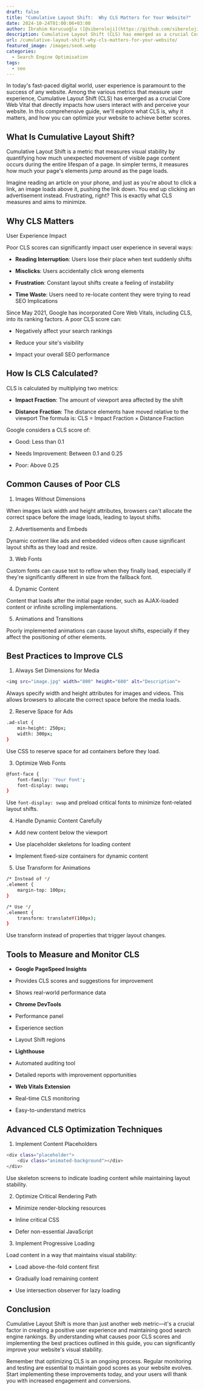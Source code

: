 ```yaml
---
draft: false
title: "Cumulative Layout Shift:  Why CLS Matters for Your Website?"
date: 2024-10-24T01:00:06+03:00
author: İbrahim Korucuoğlu ([@siberoloji](https://github.com/siberoloji))
description: Cumulative Layout Shift (CLS) has emerged as a crucial Core Web Vital that directly impacts how users interact with and perceive your website. In this comprehensive guide, we'll explore what CLS is, why it matters, and how you can optimize your website to achieve better scores.
url: /cumulative-layout-shift-why-cls-matters-for-your-website/
featured_image: /images/seo6.webp
categories:
  - Search Engine Optimisation
tags:
  - seo
---
```

In today's fast-paced digital world, user experience is paramount to the success of any website. Among the various metrics that measure user experience, Cumulative Layout Shift (CLS) has emerged as a crucial Core Web Vital that directly impacts how users interact with and perceive your website. In this comprehensive guide, we'll explore what CLS is, why it matters, and how you can optimize your website to achieve better scores.

## What Is Cumulative Layout Shift?

Cumulative Layout Shift is a metric that measures visual stability by quantifying how much unexpected movement of visible page content occurs during the entire lifespan of a page. In simpler terms, it measures how much your page's elements jump around as the page loads.

Imagine reading an article on your phone, and just as you're about to click a link, an image loads above it, pushing the link down. You end up clicking an advertisement instead. Frustrating, right? This is exactly what CLS measures and aims to minimize.

## Why CLS Matters

User Experience Impact

Poor CLS scores can significantly impact user experience in several ways:
* **Reading Interruption**: Users lose their place when text suddenly shifts

* **Misclicks**: Users accidentally click wrong elements

* **Frustration**: Constant layout shifts create a feeling of instability

* **Time Waste**: Users need to re-locate content they were trying to read
SEO Implications

Since May 2021, Google has incorporated Core Web Vitals, including CLS, into its ranking factors. A poor CLS score can:
* Negatively affect your search rankings

* Reduce your site's visibility

* Impact your overall SEO performance
## How Is CLS Calculated?

CLS is calculated by multiplying two metrics:
* **Impact Fraction**: The amount of viewport area affected by the shift

* **Distance Fraction**: The distance elements have moved relative to the viewport
The formula is: CLS = Impact Fraction × Distance Fraction

Google considers a CLS score of:
* Good: Less than 0.1

* Needs Improvement: Between 0.1 and 0.25

* Poor: Above 0.25
## Common Causes of Poor CLS

1. Images Without Dimensions

When images lack width and height attributes, browsers can't allocate the correct space before the image loads, leading to layout shifts.

2. Advertisements and Embeds

Dynamic content like ads and embedded videos often cause significant layout shifts as they load and resize.

3. Web Fonts

Custom fonts can cause text to reflow when they finally load, especially if they're significantly different in size from the fallback font.

4. Dynamic Content

Content that loads after the initial page render, such as AJAX-loaded content or infinite scrolling implementations.

5. Animations and Transitions

Poorly implemented animations can cause layout shifts, especially if they affect the positioning of other elements.

## Best Practices to Improve CLS

1. Always Set Dimensions for Media
```bash
<img src="image.jpg" width="800" height="600" alt="Description">
```

Always specify width and height attributes for images and videos. This allows browsers to allocate the correct space before the media loads.

2. Reserve Space for Ads
```bash
.ad-slot {
    min-height: 250px;
    width: 300px;
}
```

Use CSS to reserve space for ad containers before they load.

3. Optimize Web Fonts
```bash
@font-face {
    font-family: 'Your Font';
    font-display: swap;
}
```

Use `font-display: swap` and preload critical fonts to minimize font-related layout shifts.

4. Handle Dynamic Content Carefully
* Add new content below the viewport

* Use placeholder skeletons for loading content

* Implement fixed-size containers for dynamic content
5. Use Transform for Animations
```bash
/* Instead of */
.element {
    margin-top: 100px;
}

/* Use */
.element {
    transform: translateY(100px);
}
```

Use transform instead of properties that trigger layout changes.

## Tools to Measure and Monitor CLS
* **Google PageSpeed Insights**

* Provides CLS scores and suggestions for improvement

* Shows real-world performance data

* **Chrome DevTools**

* Performance panel

* Experience section

* Layout Shift regions

* **Lighthouse**

* Automated auditing tool

* Detailed reports with improvement opportunities

* **Web Vitals Extension**

* Real-time CLS monitoring

* Easy-to-understand metrics
## Advanced CLS Optimization Techniques

1. Implement Content Placeholders
```bash
<div class="placeholder">
    <div class="animated-background"></div>
</div>
```

Use skeleton screens to indicate loading content while maintaining layout stability.

2. Optimize Critical Rendering Path
* Minimize render-blocking resources

* Inline critical CSS

* Defer non-essential JavaScript
3. Implement Progressive Loading

Load content in a way that maintains visual stability:
* Load above-the-fold content first

* Gradually load remaining content

* Use intersection observer for lazy loading
## Conclusion

Cumulative Layout Shift is more than just another web metric—it's a crucial factor in creating a positive user experience and maintaining good search engine rankings. By understanding what causes poor CLS scores and implementing the best practices outlined in this guide, you can significantly improve your website's visual stability.

Remember that optimizing CLS is an ongoing process. Regular monitoring and testing are essential to maintain good scores as your website evolves. Start implementing these improvements today, and your users will thank you with increased engagement and conversions.
